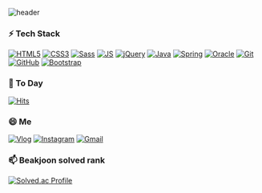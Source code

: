 <!--
**WonJun-Yeo/WonJun-Yeo** is a ✨ _special_ ✨ repository because its `README.md` (this file) appears on your GitHub profile.

Here are some ideas to get you started:

- 🔭 I’m currently working on ...
- 🌱 I’m currently learning ...
- 👯 I’m looking to collaborate on ...
- 🤔 I’m looking for help with ...
- 💬 Ask me about ...
- 📫 How to reach me: ...
- 😄 Pronouns: ...
- ⚡ Fun fact: ...
-->
![header](https://capsule-render.vercel.app/api?type=Rounded&color=auto&height=200&section=header&text=Hi!%20I'm%20RubisCo%20🌱&fontSize=60&animation=fadeIn)

### ⚡ Tech Stack

[![HTML5](https://img.shields.io/badge/HTML5-E34F26?style=flat-square&logo=HTML5&logoColor=black)]()
[![CSS3](https://img.shields.io/badge/CSS3-1572B6?style=flat-square&logo=CSS3&logoColor=black)]()
[![Sass](https://img.shields.io/badge/Sass-CC6699?style=flat-square&logo=Sass&logoColor=black)]()
[![JS](https://img.shields.io/badge/JavaScript-F7DF1E?style=flat-square&logo=JavaScript&logoColor=black)]()
[![jQuery](https://img.shields.io/badge/jQuery-0769AD?style=flat-square&logo=jQuery&logoColor=black)]()
[![Java](https://img.shields.io/badge/Java-007396?style=flat-square&logo=Java&logoColor=black)]()
[![Spring](https://img.shields.io/badge/Spring-6DB33F?style=flat-square&logo=Spring&logoColor=black)]()
[![Oracle](https://img.shields.io/badge/Oracle-F80000?style=flat-square&logo=Oracle&logoColor=black)]()
[![Git](https://img.shields.io/badge/Git-F05032?style=flat-square&logo=Git&logoColor=black)]()
[![GitHub](https://img.shields.io/badge/GitHub-181717?style=flat-square&logo=GitHub&logoColor=white)]()
[![Bootstrap](https://img.shields.io/badge/Bootstrap-7952B3?style=flat-square&logo=Bootstrap&logoColor=black)]()

### 💬 To Day

[![Hits](https://hits.seeyoufarm.com/api/count/incr/badge.svg?url=https%3A%2F%2Fgithub.com%2FWonJun-Yeo&count_bg=%2379C83D&title_bg=%23555555&icon=&icon_color=%23E7E7E7&title=hits&edge_flat=false)](https://hits.seeyoufarm.com)

### 😄 Me
[![Vlog](https://img.shields.io/badge/Naver-03C75A?style=flat-square&logo=Naver&logoColor=black)](https://blog.naver.com/rbgh004)
[![Instagram](https://img.shields.io/badge/Instagram-E4405F?style=flat-square&logo=Instagram&logoColor=black)](https://www.instagram.com/ggoya_wj)
[![Gmail](https://img.shields.io/badge/Gmail-d14836?style=flat-square&logo=Gmail&logoColor=black)](mailto:rbgh004@gmail.com)

### 📫 Beakjoon solved rank
[![Solved.ac Profile](http://mazassumnida.wtf/api/generate_badge?boj=rbgh007)](https://solved.ac/rbgh007)
